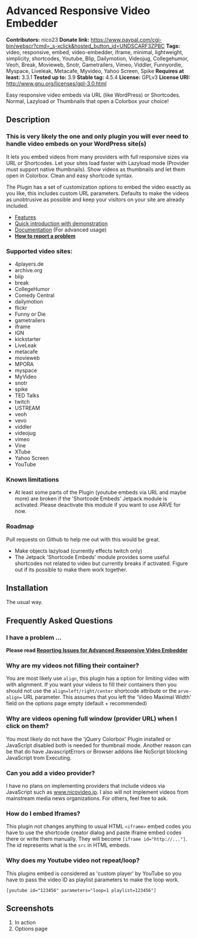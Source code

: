 # Advanced Responsive Video Embedder #
**Contributors:** nico23
**Donate link:** https://www.paypal.com/cgi-bin/webscr?cmd=_s-xclick&hosted_button_id=UNDSCARF3ZPBC
**Tags:** video, responsive, embed, video-embedder, iframe, minimal, lightweight, simplicity, shortcodes, Youtube, Blip, Dailymotion, Videojug, Collegehumor, Veoh, Break, Movieweb, Snotr, Gametrailers, Vimeo, Viddler, Funnyordie, Myspace, Liveleak, Metacafe, Myvideo, Yahoo Screen, Spike
**Requires at least:** 3.3.1
**Tested up to:** 3.9
**Stable tag:** 4.5.4
**License:** GPLv3
**License URI:** http://www.gnu.org/licenses/gpl-3.0.html

Easy responsive video embeds via URL (like WordPress) or Shortcodes. Normal, Lazyload or Thumbnails that open a Colorbox your choice!  

## Description ##

### This is very likely the one and only plugin you will ever need to handle video embeds on your WordPress site(s) ###

It lets you embed videos from many providers with full responsive sizes via URL or Shortcodes. Let your sites load faster with Lazyload mode (Provider must support native thumbnails). Show videos as thumbnails and let them open in Colorbox. Clean and easy shortcode syntax.

The Plugin has a set of customization options to embed the video exactly as you like, this includes custom URL parameters. Defaults to make the videos as unobtrusive as possible and keep your visitors on your site are already included.

* [Features](http://nextgenthemes.com/plugins/advanced-responsive-video-embedder/)
* [Quick introduction with demonstration](http://nextgenthemes.com/plugins/advanced-responsive-video-embedder/quick-introduction-and-demo)
* [Documentation](http://nextgenthemes.com/plugins/advanced-responsive-video-embedder/documentation) (For advanced usage)
* **[How to report a problem](http://nextgenthemes.com/plugins/advanced-responsive-video-embedder/reporting-issues-for-advanced-responsive-video-embedder/)**

### Supported video sites: ###

 * 4players.de
 * archive.org
 * blip
 * break
 * CollegeHumor
 * Comedy Central
 * dailymotion
 * flickr
 * Funny or Die
 * gametrailers
 * iframe
 * IGN
 * kickstarter
 * LiveLeak
 * metacafe
 * movieweb
 * MPORA
 * myspace
 * MyVideo
 * snotr
 * spike
 * TED Talks
 * twitch
 * USTREAM
 * veoh
 * vevo
 * viddler
 * videojug
 * vimeo
 * Vine
 * XTube
 * Yahoo Screen
 * YouTube

### Known limitations ###

 * At least some parts of the Plugin (youtube embeds via URL and maybe more) are broken if the 'Shortcode Embeds' Jetpack module is activated. Please deactivate this module if you want to use ARVE for now.

### Roadmap  ###

Pull requests on Github to help me out with this would be great.

 * Make objects lazyload (currently effects twitch only)
 * The Jetpack 'Shortcode Embeds' module provides some useful shortcodes not related to video but currently breaks if activated. Figure out if its possible to make them work together.

## Installation ##

The usual way.

## Frequently Asked Questions ##

### I have a problem ... ###

**Please read [Reporting Issues for Advanced Responsive Video Embedder](http://nextgenthemes.com/plugins/advanced-responsive-video-embedder/reporting-issues-for-advanced-responsive-video-embedder/)**

### Why are my videos not filling their container? ###

You are most likely use `align`, this plugin has a option for limiting video with with alignment. If you want your videos to fill their containers then you should not use the `align=left/right/center` shortcode attribute or the `arve-align=` URL parameter. This assumes that you left the 'Video Maximal Width' field on the options page empty (default + recommended)

### Why are videos opening full window (provider URL) when I click on them? ###

You most likely do not have the 'jQuery Colorbox' Plugin installed or JavaScript disabled both is needed for thumbnail mode. Another reason can be that do have JavascriptErrors or Browser addons like NoScript blocking JavaScript trom Executing.

### Can you add a video provider? ###

I have no plans on implementing providers that include videos via JavaScript such as www.nicovideo.jp. I also will not implement videos from mainstream media news organizations. For others, feel free to ask.

### How do I embed Iframes? ###

This plugin not changes anything to usual HTML `<iframe>` embed codes you have to use the shortcode creator dialog and paste iframe embed codes there or write them manually. They will become `[iframe id="http://..."]`. The id represents what is the `src` in HTML embeds.

### Why does my Youtube video not repeat/loop? ###

This plugins embed is considered as 'custom player' by YouTube so you have to pass the video ID as playlist parameters to make the loop work.

`[youtube id="123456" parameters="loop=1 playlist=123456"]`

## Screenshots ##

1. In action
2. Options page